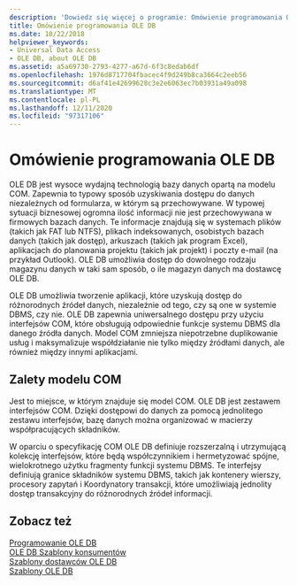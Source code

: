 ```yaml
---
description: 'Dowiedz się więcej o programie: Omówienie programowania OLE DB'
title: Omówienie programowania OLE DB
ms.date: 10/22/2018
helpviewer_keywords:
- Universal Data Access
- OLE DB, about OLE DB
ms.assetid: a5a69730-2793-4277-a67d-6f3c8edab6df
ms.openlocfilehash: 1976d8717704fbacec4f9d249b8ca3664c2eeb56
ms.sourcegitcommit: d6af41e42699628c3e2e6063ec7b03931a49a098
ms.translationtype: MT
ms.contentlocale: pl-PL
ms.lasthandoff: 12/11/2020
ms.locfileid: "97317106"
---
```

# <a name="ole-db-programming-overview"></a>Omówienie programowania OLE DB

OLE DB jest wysoce wydajną technologią bazy danych opartą na modelu COM. Zapewnia to typowy sposób uzyskiwania dostępu do danych niezależnych od formularza, w którym są przechowywane. W typowej sytuacji biznesowej ogromna ilość informacji nie jest przechowywana w firmowych bazach danych. Te informacje znajdują się w systemach plików (takich jak FAT lub NTFS), plikach indeksowanych, osobistych bazach danych (takich jak dostęp), arkuszach (takich jak program Excel), aplikacjach do planowania projektu (takich jak projekt) i poczty e-mail (na przykład Outlook). OLE DB umożliwia dostęp do dowolnego rodzaju magazynu danych w taki sam sposób, o ile magazyn danych ma dostawcę OLE DB.

OLE DB umożliwia tworzenie aplikacji, które uzyskują dostęp do różnorodnych źródeł danych, niezależnie od tego, czy są one w systemie DBMS, czy nie. OLE DB zapewnia uniwersalnego dostępu przy użyciu interfejsów COM, które obsługują odpowiednie funkcje systemu DBMS dla danego źródła danych. Model COM zmniejsza niepotrzebne duplikowanie usług i maksymalizuje współdziałanie nie tylko między źródłami danych, ale również między innymi aplikacjami.

## <a name="benefits-of-com"></a>Zalety modelu COM

Jest to miejsce, w którym znajduje się model COM. OLE DB jest zestawem interfejsów COM. Dzięki dostępowi do danych za pomocą jednolitego zestawu interfejsów, bazę danych można organizować w macierzy współpracujących składników.

W oparciu o specyfikację COM OLE DB definiuje rozszerzalną i utrzymującą kolekcję interfejsów, które będą współczynnikiem i hermetyzować spójne, wielokrotnego użytku fragmenty funkcji systemu DBMS. Te interfejsy definiują granice składników systemu DBMS, takich jak kontenery wierszy, procesory zapytań i Koordynatory transakcji, które umożliwiają jednolity dostęp transakcyjny do różnorodnych źródeł informacji.

## <a name="see-also"></a>Zobacz też

[Programowanie OLE DB](../../data/oledb/ole-db-programming.md)<br/>
[OLE DB Szablony konsumentów](../../data/oledb/ole-db-consumer-templates-cpp.md)<br/>
[Szablony dostawców OLE DB](../../data/oledb/ole-db-provider-templates-cpp.md)<br/>
[Szablony OLE DB](../../data/oledb/ole-db-templates.md)
